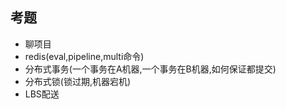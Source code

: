 ## 考题
+ 聊项目
+ redis(eval,pipeline,multi命令)
+ 分布式事务(一个事务在A机器,一个事务在B机器,如何保证都提交)
+ 分布式锁(锁过期,机器宕机)
+ LBS配送
